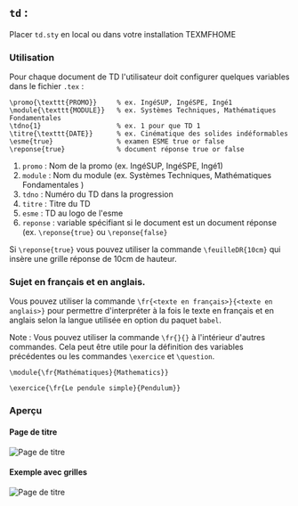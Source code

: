 ## `td` :

Placer `td.sty` en local ou dans votre installation TEXMFHOME

### Utilisation

Pour chaque document de TD l'utilisateur doit configurer quelques variables 
dans le fichier `.tex` :

```
\promo{\texttt{PROMO}}     % ex. IngéSUP, IngéSPE, Ingé1
\module{\texttt{MODULE}}   % ex. Systèmes Techniques, Mathématiques Fondamentales
\tdno{1}                   % ex. 1 pour que TD 1
\titre{\texttt{DATE}}      % ex. Cinématique des solides indéformables 
\esme{true}                % examen ESME true or false
\reponse{true}             % document réponse true or false
```

1. `promo` : Nom de la promo (ex. IngéSUP, IngéSPE, Ingé1)
2. `module` : Nom du module (ex. Systèmes Techniques, Mathématiques Fondamentales )
3. `tdno` : Numéro du TD dans la progression
4. `titre` : Titre du TD
5. `esme` : TD au logo de l'esme
6. `reponse` : variable spécifiant si le document est un document réponse (ex. `\reponse{true}` ou `\reponse{false}` 

Si `\reponse{true}` vous pouvez utiliser la commande `\feuilleDR{10cm}`
qui insère une grille réponse de 10cm de hauteur.

### Sujet en français et en anglais.

Vous pouvez utiliser la commande `\fr{<texte en français>}{<texte en anglais>}` 
pour permettre d'interpréter à la fois le texte en français et en anglais selon 
la langue utilisée en option du paquet `babel`.

Note : Vous pouvez utiliser la commande `\fr{}{}` à l'intérieur d'autres commandes. Cela peut être utile 
pour la définition des variables précédentes ou les commandes `\exercice` et `\question`. 
```
\module{\fr{Mathématiques}{Mathematics}}

\exercice{\fr{Le pendule simple}{Pendulum}}
```

### Aperçu

#### Page de titre
![Page de titre](../img/exemple_td.png)
#### Exemple avec grilles
![Page de titre](https://github.com/FilipeVasconcelos/esme/blob/main/img/exemple_sujet_reponses-1.png?raw=true)


